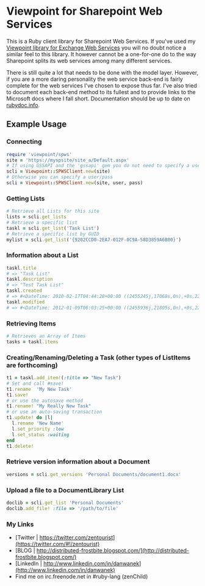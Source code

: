 Viewpoint for Sharepoint Web Services
================================
This is a Ruby client library for Sharepoint Web Services. If you've used my [Viewpoint library for Exchange Web Services](https://github.com/zenchild/Viewpoint) you will no doubt notice a similar feel to this library.  It however cannot be a one-for-one do to the way Sharepoint splits its web services among many different services.

There is still quite a lot that needs to be done with the model layer. However, if you are a more daring personality the web service back-end is fairly complete for the web services I've chosen to expose thus far. I've also tried to document each back-end method to its fullest and to provide links to the Microsoft docs where I fall short. Documentation should be up to date on [rubydoc.info](http://rubydoc.info/github/zenchild/viewpoint-spws/frames).


## Example Usage

### Connecting
```ruby
require 'viewpoint/spws'
site = 'https://myspsite/site_a/Default.aspx'
# If using GSSAPI and the 'gssapi' gem you do not need to specify a user/pass
scli = Viewpoint::SPWSClient.new(site)
# Otherwise you can specify a user/pass
scli = Viewpoint::SPWSClient.new(site, user, pass)
```

### Getting Lists
```ruby
# Retrieve all Lists for this site
lists = scli.get_lists
# Retrieve a specific list
taskl = scli.get_list('Task List')
# Retrieve a specific list by GUID
mylist = scli.get_list('{9202CCD0-2EA7-012F-0C9A-58D3859A6B00}')
```

### Information about a List
```ruby
taskl.title
# => "Task List" 
taskl.description
# => "Test Task List" 
taskl.created
# => #<DateTime: 2010-02-17T04:44:28+00:00 ((2455245j,17068s,0n),+0s,2299161j)> 
taskl.modified 
# => #<DateTime: 2012-01-09T06:03:25+00:00 ((2455936j,21805s,0n),+0s,2299161j)> 
```

### Retrieving Items
```ruby
# Retrieves an Array of Items
tasks = taskl.items
```

### Creating/Renaming/Deleting a Task (other types of ListItems are forthcoming)
```ruby
t1 = taskl.add_item!(:title => "New Task")
# Set and call #save!
t1.rename  'My New Task'
t1.save!
# or use the autosave method
t1.rename! "My Really New Task"
# or use an auto-saving transaction
t1.update! do |l|
  l.rename 'New Name'
  l.set_priority :low
  l.set_status :waiting
end
t1.delete!
```


### Retrieve version information about a Document
```ruby
versions = scli.get_versions 'Personal Documents/document1.docx'
```


### Upload a file to a DocumentLibrary List
```ruby
doclib = scli.get_list 'Personal Documents'
doclib.add_file! :file => '/path/to/file'
```

### My Links
- [Twitter | https://twitter.com/zentourist](https://twitter.com/#!/zentourist)
- [BLOG | http://distributed-frostbite.blogspot.com/](http://distributed-frostbite.blogspot.com/)
- [LinkedIn | http://www.linkedin.com/in/danwanek](http://www.linkedin.com/in/danwanek)
- Find me on irc.freenode.net in #ruby-lang (zenChild)
